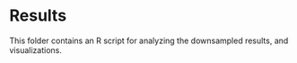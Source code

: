 # Results

This folder contains an R script for analyzing the downsampled results, and visualizations.


